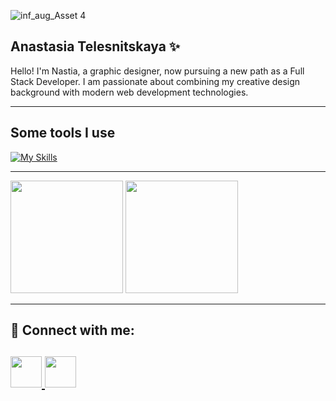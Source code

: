 ![inf_aug_Asset 4](https://github.com/nancygespens/nancygespens/assets/108212488/5e636194-33f2-4a37-a8de-28f03042032f)


## Anastasia Telesnitskaya ✨

Hello! I'm Nastia, a graphic designer, now pursuing a new path as a Full Stack Developer. I am passionate about combining my creative design background with modern web development technologies.

---
## Some tools I use

[![My Skills](https://skillicons.dev/icons?i=js,html,css,vscode,github,photoshop,illustrator,figma)](https://skillicons.dev)

---
<p>
  <img src="https://github-readme-stats.vercel.app/api?username=nancygespens&theme=ambient_gradient&show_icons=true&bg_color=5383ec" height="180px" />
  <img src="https://github-readme-stats.vercel.app/api/top-langs/?username=nancygespens&theme=ambient_gradient&show_icons=true&bg_color=5383ec&hide_progress=true" height="180px" />
</p>


---
## 🤝 Connect with me:


<h2 align="left">
     <a href="https://t.me/gespens">
     <img src="https://github.com/gauravghongde/social-icons/blob/master/SVG/Color/Telegram.svg" width="50" height="50"/>
     </a>
     <a href="https://www.instagram.com/gespens">
     <img src="https://skillicons.dev/icons?i=instagram" width="50" height="50"/>
     </a>
  </h2>  
